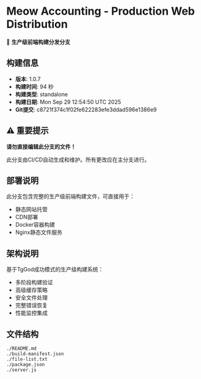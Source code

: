 # Meow Accounting - Production Web Distribution

🚀 **生产级前端构建分发分支**

## 构建信息
- **版本**: 1.0.7
- **构建时间**: 94 秒
- **构建类型**: standalone
- **构建日期**: Mon Sep 29 12:54:50 UTC 2025
- **Git提交**: c8721f374c1f02fe622283efe3ddad596e1386e9

## ⚠️ 重要提示
**请勿直接编辑此分支的文件！**

此分支由CI/CD自动生成和维护。所有更改应在主分支进行。

## 部署说明
此分支包含完整的生产级前端构建文件，可直接用于：
- 静态网站托管
- CDN部署
- Docker容器构建
- Nginx静态文件服务

## 架构说明
基于TgGod成功模式的生产级构建系统：
- 多阶段构建验证
- 高级缓存策略
- 安全文件处理
- 完整错误恢复
- 性能监控集成

## 文件结构
```
./README.md
./build-manifest.json
./file-list.txt
./package.json
./server.js
```
